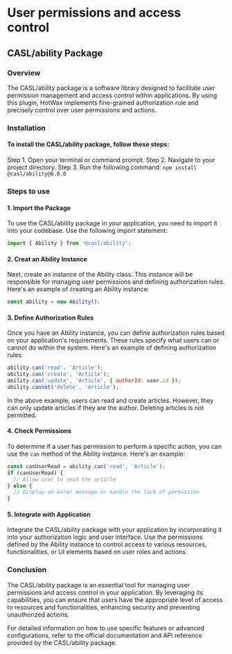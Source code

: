 # User permissions and access control

## CASL/ability Package

### Overview

The CASL/ability package is a software library designed to facilitate user permission management and access control within applications. By using this plugin, HotWax implements fine-grained authorization rule and precisely control over user permissions and actions.

### Installation

#### To install the CASL/ability package, follow these steps:

Step 1. Open your terminal or command prompt.
Step 2. Navigate to your project directory.
Step 3. Run the following command: `npm install @casl/ability@6.0.0`

### Steps to use

#### 1. Import the Package

To use the CASL/ability package in your application, you need to import it into your codebase. Use the following import statement:

```javascript
import { Ability } from '@casl/ability';
```

#### 2. Creat an Ability Instance

Next, create an instance of the Ability class. This instance will be responsible for managing user permissions and defining authorization rules. Here's an example of creating an Ability instance:

```javascript
const ability = new Ability();
```

#### 3. Define Authorization Rules

Once you have an Ability instance, you can define authorization rules based on your application's requirements. These rules specify what users can or cannot do within the system. Here's an example of defining authorization rules:

```javascript
ability.can('read', 'Article');
ability.can('create', 'Article');
ability.can('update', 'Article', { authorId: user.id });
ability.cannot('delete', 'Article');
```

In the above example, users can read and create articles. However, they can only update articles if they are the author. Deleting articles is not permitted.

#### 4. Check Permissions

To determine if a user has permission to perform a specific action, you can use the `can` method of the Ability instance. Here's an example:

```javascript
const canUserRead = ability.can('read', 'Article');
if (canUserRead) {
  // Allow user to read the article
} else {
  // Display an error message or handle the lack of permission
}
```

#### 5. Integrate with Application

Integrate the CASL/ability package with your application by incorporating it into your authorization logic and user interface. Use the permissions defined by the Ability instance to control access to various resources, functionalities, or UI elements based on user roles and actions.

### Conclusion

The CASL/ability package is an essential tool for managing user permissions and access control in your application. By leveraging its capabilities, you can ensure that users have the appropriate level of access to resources and functionalities, enhancing security and preventing unauthorized actions.

For detailed information on how to use specific features or advanced configurations, refer to the official documentation and API reference provided by the CASL/ability package.
